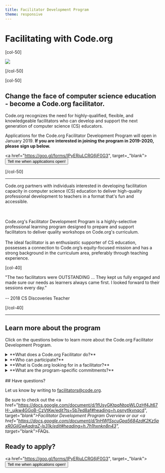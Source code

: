 ```yaml
---
title: Facilitator Development Program
theme: responsive
---
```


# Facilitating with Code.org

[col-50]

<img src="/images/fit-450/facilitators.png">

[/col-50]

[col-50]

## Change the face of computer science education - become a Code.org facilitator.

Code.org recognizes the need for highly-qualified, flexible, and knowledgeable facilitators who can develop and support the next generation of computer science (CS) educators. 

Applications for the Code.org Facilitator Development Program will open in January 2019. **If you are interested in joining the program in 2019-2020, please sign up below.**

<a href="https://goo.gl/forms/IPyERiuLCRG6jF0G3", target=_"blank"><button>Tell me when applications open!</button></a>

[/col-50]

<div style="clear: both;"></div>

<hr/>

<link href="/css/educate.css" rel="stylesheet">

<div class="col-60", style="padding-right:20px;">

Code.org partners with individuals interested in developing facilitation capacity in computer science (CS) education to deliver high-quality professional development to teachers in a format that's fun and accessible.

<br>
<br>
Code.org's Facilitator Development Program is a highly-selective professional learning program designed to prepare and support facilitators to deliver quality workshops on Code.org's curriculum. 

<br>
<br>
The ideal facilitator is an enthusiastic supporter of CS education, possesses a connection to Code.org’s equity-focused mission and has a strong background in the curriculum area, preferably through teaching experience.

</div>

[col-40]

<div class="educate-callout-box">
"The two facilitators were OUTSTANDING ... They kept us fully engaged and made sure our needs as learners always came first. I looked forward to their sessions every day."
<br>
<br>
-- 2018 CS Discoveries Teacher
<br>
</div>

[/col-40]

<div style="clear:both"></div>

<hr/>

## Learn more about the program

Click on the questions below to learn more about the Code.org Facilitator Development Program.

<details>
 <summary>**What does a Code.org Facilitator do?**</summary>
  <p>

  * Join a nationwide community of leaders and facilitators in the CS education space
  * Participate in in-person and online facilitator development
  * Collaborate with your local Code.org Regional Partner to deliver professional development to teachers on Code.org's courses, with on-going support from Code.org and the facilitator community
  * Partner with Code.org to shape the future of professional learning for thousands of new CS educators across the US and beyond
</p>
</details>

<details>
 <summary>**Who can participate?**</summary>
  <p>
  
The Facilitator Development Program application is open to anyone who is interested in developing leadership and facilitation capacity in the CS education space. Preference will be given to applicants who meet or exceed our desired qualifications below, and priority will be given to applicants who live in a region where Code.org has a [Regional Partner](/educate/professional-learning/about-partners) or in areas where we are considering future partnerships.
</p>
</details>

<details>
 <summary>**What is Code.org looking for in a facilitator?**</summary>
  <p>
  <br>
In order to be selected for this program, potential Code.org facilitators must demonstrate the following qualifications:

**Champion for CS Education**
 
  * Enthusiastic supporter of K-12 CS education

**Equity-Focused**

  * Committed to supporting access to quality CS education for all students
  * Believes all teachers can teach CS

**Growth-Minded**

  * Demonstrated self-awareness of skills and experiences in which they can improve as a facilitator
  * Strong desire and commitment to develop as a facilitator and leader within the CS education community
  * Willingness to give and receive feedback in a collaborative working environment

**Classroom Experience and Knowledgeable about Content**

  * Prior or current teaching experience
  * Strong background in curriculum focus area, preferably through past teaching experience with specific course
  * High level of comfort with technology, including virtual meeting tools and experience with Google suite

**Engaging Leader**

  * Demonstrated empathy for learners with a variety of backgrounds and experience levels
  * Ability to "think on your feet" and make decisions that are in the best interest of the audience while maintaining fidelity to the program
  * Motivated self-starter

**Additional Qualities (_preferred_)**

  * Demonstrated ability to effectively engage and co-lead learning experiences for adults
  * Prior experience as a Code.org facilitator
</p>
</details>

<details>
 <summary>**What are the program-specific commitments?**</summary>
  <p>
  
To learn more about program benefits, qualifications, and commitments by curriculum focus area, select one of the options below:

* <a href="https://docs.google.com/document/d/1u9sHuQf_5xidk04LdMBvCj91dw5_x5R6jJ9xflojUGs/edit", target=_"blank">Computer Science Fundamentals Facilitator Development</a>
* <a href="https://docs.google.com/document/d/1_yUxOhcZGjcVw-FK2pmA04ZELI8JJH7CPjhbWTo8Uo0/edit", target=_"blank">Computer Science Discoveries Facilitator Development</a>
* <a href="https://docs.google.com/document/d/1TyfaDBGNdakvX3K-jRgQr-R8VQSO9oK08y5Hhh905Tw/edit", target=_"blank">Computer Science Principles Facilitator Development</a>
</p>
</details>

<br>
## Have questions? 

Let us know by writing to facilitators@code.org.

Be sure to check out the <a href="https://docs.google.com/document/d/1fUsyGKtpqNtopWLOzHf4Jt67H-_ujkw4GGoB-CzVtKw/edit?ts=5b7ed8af#heading=h.psnytlkvnqcd", target=_"blank">Facilitator Development Program Overview</a> or our <a href="https://docs.google.com/document/d/1nHWfSscuGpa5684zdK2Kz5pxR0GiIGwAadraZ-ls31k/edit#heading=h.7h1hxnkn8n43", target=_"blank">FAQs</a>.

## Ready to apply?

<a href="https://goo.gl/forms/IPyERiuLCRG6jF0G3", target=_"blank"><button>Tell me when applications open!</button></a>